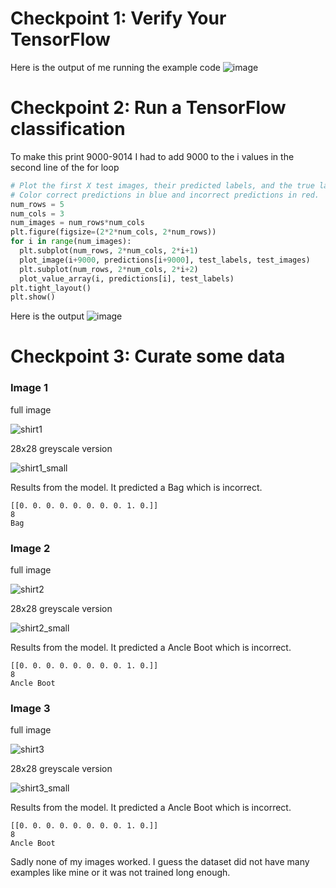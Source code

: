 # Checkpoint 1: Verify Your TensorFlow
Here is the output of me running the example code
![image](https://user-images.githubusercontent.com/18558130/115055506-7edfe580-9eaf-11eb-9e70-8b2724b781b0.png)

# Checkpoint 2: Run a TensorFlow classification

To make this print 9000-9014 I had to add 9000 to the i values in the second line of the for loop
```python
# Plot the first X test images, their predicted labels, and the true labels.
# Color correct predictions in blue and incorrect predictions in red.
num_rows = 5
num_cols = 3
num_images = num_rows*num_cols
plt.figure(figsize=(2*2*num_cols, 2*num_rows))
for i in range(num_images):
  plt.subplot(num_rows, 2*num_cols, 2*i+1)
  plot_image(i+9000, predictions[i+9000], test_labels, test_images)
  plt.subplot(num_rows, 2*num_cols, 2*i+2)
  plot_value_array(i, predictions[i], test_labels)
plt.tight_layout()
plt.show()
```
Here is the output
![image](https://user-images.githubusercontent.com/18558130/115057566-3aa21480-9eb2-11eb-9951-0d1b531710a7.png)

# Checkpoint 3: Curate some data

### Image 1
full image

![shirt1](https://user-images.githubusercontent.com/18558130/115058237-0b3fd780-9eb3-11eb-88ed-691c07c13079.jpg)

28x28 greyscale version

![shirt1_small](https://user-images.githubusercontent.com/18558130/115061727-886d4b80-9eb7-11eb-9c58-fa5a33d9f994.jpg)

Results from the model. It predicted a Bag which is incorrect.
```
[[0. 0. 0. 0. 0. 0. 0. 0. 1. 0.]]
8
Bag
```


### Image 2
full image

![shirt2](https://user-images.githubusercontent.com/18558130/115058242-0c710480-9eb3-11eb-8352-31d7e9838277.jpg)

28x28 greyscale version

![shirt2_small](https://user-images.githubusercontent.com/18558130/115059322-658d6800-9eb4-11eb-828a-d4e8c738b919.jpg)

Results from the model. It predicted a Ancle Boot which is incorrect.
```
[[0. 0. 0. 0. 0. 0. 0. 0. 1. 0.]]
8
Ancle Boot
```

### Image 3
full image

![shirt3](https://user-images.githubusercontent.com/18558130/115062762-b2733d80-9eb8-11eb-9231-aed4ffb270c9.jpg)



28x28 greyscale version

![shirt3_small](https://user-images.githubusercontent.com/18558130/115062691-9d96aa00-9eb8-11eb-89da-5be4f1db17ec.jpg)

Results from the model. It predicted a Ancle Boot which is incorrect.
```
[[0. 0. 0. 0. 0. 0. 0. 0. 1. 0.]]
8
Ancle Boot
```

Sadly none of my images worked. I guess the dataset did not have many examples like mine or it was not trained long enough.

